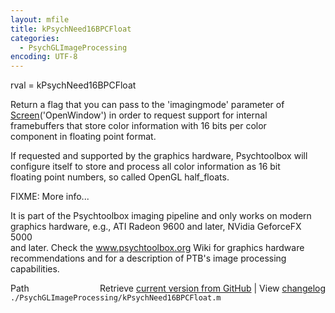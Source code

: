 ```yaml
---
layout: mfile
title: kPsychNeed16BPCFloat
categories:
  - PsychGLImageProcessing
encoding: UTF-8
---
```


rval = kPsychNeed16BPCFloat  

Return a flag that you can pass to the 'imagingmode' parameter of  
[Screen](/docs/Screen)('OpenWindow') in order to request support for internal  
framebuffers that store color information with 16 bits per color  
component in floating point format.  

If requested and supported by the graphics hardware, Psychtoolbox will  
configure itself to store and process all color information as 16 bit  
floating point numbers, so called OpenGL half\_floats.  

FIXME: More info...  

It is part of the Psychtoolbox imaging pipeline and only works on modern  
graphics hardware, e.g., ATI Radeon 9600 and later, NVidia GeforceFX 5000  
and later. Check the www.psychtoolbox.org Wiki for graphics hardware  
recommendations and for a description of PTB's image processing  
capabilities.  


<div class="code_header" style="text-align:right;">
  <span style="float:left;">Path&nbsp;&nbsp;</span> <span class="counter">Retrieve <a href=
  "https://raw.github.com/Psychtoolbox-3/Psychtoolbox-3/beta/./PsychGLImageProcessing/kPsychNeed16BPCFloat.m">current version from GitHub</a> | View <a href=
  "https://github.com/Psychtoolbox-3/Psychtoolbox-3/commits/beta/./PsychGLImageProcessing/kPsychNeed16BPCFloat.m">changelog</a></span>
</div>
<div class="code">
  <code>./PsychGLImageProcessing/kPsychNeed16BPCFloat.m</code>
</div>
